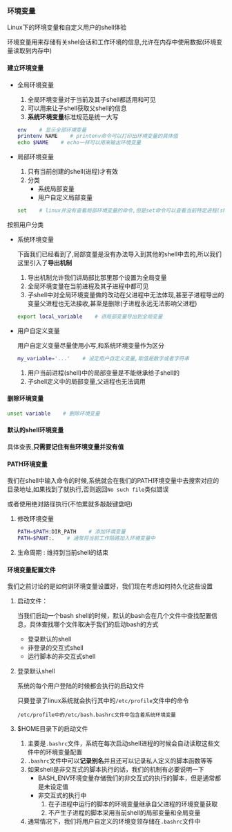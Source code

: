 ### 环境变量

Linux下的环境变量和自定义用户的shell体验

环境变量用来存储有关shel会话和工作环境的信息,允许在内存中使用数据(环境变量读取到内存中)

#### 建立环境变量

* 全局环境变量

  1. 全局环境变量对于当前及其子shell都适用和可见
  2. 可以用来让子shell获取父shell的信息
  3. **系统环境变量**标准规范是统一大写

  ```bash
  env    # 显示全部环境变量
  printenv NAME    # printenv命令可以打印出环境变量的具体值
  echo $NAME    # echo一样可以用来输出环境变量
  ```


* 局部环境变量

  1. 只有当前创建的shell(进程)才有效
  2. 分类
     * 系统局部变量
     * 用户自定义局部变量

  ```bash
  set    # linux并没有查看局部环境变量的命令,但是set命令可以查看当前特定进程(shell)的所有的环境变量(包括系统环境变量,系统局部变脸,用户自定义变量)并且按照结果排序
  ```

按照用户分类

* 系统环境变量

  下面我们已经看到了,局部变量是没有办法导入到其他的shell中去的,所以我们这里引入了**导出机制**

  1. 导出机制允许我们讲局部比那里那个设置为全局变量
  2. 全局环境变量在当前进程及其子进程中都可见
  3. 子shell中对全局环境变量做的改动在父进程中无法体现,甚至子进程导出的变量父进程也无法接收,甚至是删除(子进程永远无法影响父进程)

  ```bash
  export local_variable    # 讲局部变量导出到全局变量
  ```

* 用户自定义变量

  用户自定义变量尽量使用小写,和系统环境变量作为区分

  ```bash
  my_variable='...'    # 设定用户自定义变量,取值是数字或者字符串
  ```

  1. 用户当前进程(shell)中的局部变量是不能继承给子shell的
  2. 子shell定义中的局部变量,父进程也无法调用

#### 删除环境变量

```bash
unset variable    # 删除环境变量
```

#### 默认的shell环境变量

具体查表,**只需要记住有些环境变量并没有值**

#### PATH环境变量

我们在shell中输入命令的时候,系统就会在我们的PATH环境变量中去搜索对应的目录地址,如果找到了就执行,否则返回`No such file`类似错误

或者使用绝对路径执行(不怕累就多敲敲键盘吧)

1. 修改环境变量

   ```bash
   PATH=$PATH:DIR_PATH    # 添加环境变量
   PATH=$PAHT:.    # 通常将当前工作陌路加入环境变量中
   ```

2. 生命周期 : 维持到当前shell的结束

#### 环境变量配置文件

我们之前讨论的是如何讲环境变量设置好，我们现在考虑如何持久化这些设置

1. 启动文件：

   当我们启动一个bash shell的时候，默认的bash会在几个文件中查找配置信息，具体查找哪个文件取决于我们的启动bash的方式

   * 登录默认的shell
   * 非登录的交互式shell
   * 运行脚本的非交互式shell

2. 登录默认shell

   系统的每个用户登陆的时候都会执行的启动文件

   只要登录了linux系统就会执行其中的`/etc/profile`文件中的命令

   ```
   /etc/profile中的/etc/bash.bashrc文件中包含着系统环境变量
   ```

3. $HOME目录下的启动文件

   1. 主要是`.bashrc`文件，系统在每次启动shell进程的时候会自动读取这些文件中的环境变量配置
   2. `.bashrc`文件中可以**记录别名**并且还可以记录私人定义的脚本函数等等
   3. 如果shell是非交互式的脚本执行的话，我们的机制有必要说明一下
      * BASH_ENV环境变量存储我们的非交互式的执行的脚本，但是通常都是未设定值
      * 非交互式的执行中
        1. 在子进程中运行的脚本的环境变量继承自父进程的环境变量获取
        2. 不产生子进程的脚本采用当前shell的局部变量和全局变量
   4. 通常情况下，我们将用户自定义的环境变领存储在`.bashrc`文件中